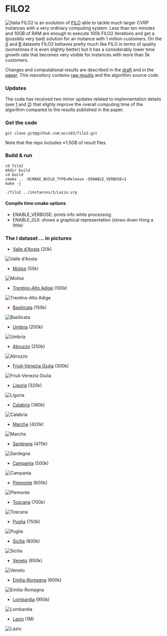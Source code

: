 # FILO2
![Italia](imgs/Italia.coords.png)
FILO2 is an evolution of [FILO](https://github.com/acco93/filo) able to tackle much larger CVRP instances with a very ordinary computing system. 
Less than ten minutes and 10GB of RAM are enough to execute 100k FILO2 iterations and get a (possibly very bad) solution for an instance with 1 million customers. 
On the [X](instances/X/) and [B](instances/B/) datasets FILO2 behaves pretty much like FILO in terms of quality (sometimes it is even slightly better) but it has a considerably lower time growth rate that becomes very visible for instances with more than 5k customers.

Changes and computational results are described in the [draft](https://arxiv.org/abs/2306.14205) and in the [paper](https://www.sciencedirect.com/science/article/pii/S0305054824000340). This repository contains [raw results](results/) and the algorithm source code.

### Updates
The code has received two minor updates related to implementation details (see [1](https://github.com/acco93/filo2/commit/42276b76ded03a2cabd82206bf56b44fde299605) and [2](https://github.com/acco93/filo2/commit/2127972f5d1e4a6d7abd8a41501908ef11a51b8a)) that slighly improve the overall computing time of the algorithm compared to the results published in the paper.

### Get the code
```
git clone git@github.com:acco93/filo2.git
```
Note that the repo includes ≈1.5GB of result files.

### Build & run
```
cd filo2
mkdir build
cd build
cmake .. -DCMAKE_BUILD_TYPE=Release -DENABLE_VERBOSE=1
make -j

./filo2 ../instances/I/Lazio.vrp
```

#### Compile time cmake options

- ENABLE_VERBOSE: prints info while processing
- ENABLE_GUI: shows a graphical representation (slows down thing a little)


### The I dataset ... in pictures
- [Valle d'Aosta](https://en.wikipedia.org/wiki/Aosta_Valley) (20k)

![Valle d'Aosta](imgs/Valle-D-Aosta.coords.png)

- [Molise](https://en.wikipedia.org/wiki/Molise) (50k)

![Molise](imgs/Molise.coords.png)

- [Trentino-Alto Adige](https://en.wikipedia.org/wiki/Trentino-Alto_Adige/S%C3%BCdtirol) (100k)

![Trentino-Alto Adige](imgs/Trentino-Alto-Adige.coords.png)

- [Basilicata](https://en.wikipedia.org/wiki/Basilicata) (150k)

![Basilicata](imgs/Basilicata.coords.png)

- [Umbria](https://en.wikipedia.org/wiki/Umbria) (200k)

![Umbria](imgs/Umbria.coords.png)

- [Abruzzo](https://en.wikipedia.org/wiki/Abruzzo) (250k)

![Abruzzo](imgs/Abruzzo.coords.png)

- [Friuli-Venezia Giulia](https://en.wikipedia.org/wiki/Friuli-Venezia_Giulia) (300k)

![Friuli-Venezia Giulia](imgs/Friuli-Venezia-Giulia.coords.png)

- [Liguria](https://en.wikipedia.org/wiki/Liguria) (320k)

![Liguria](imgs/Liguria.coords.png)

- [Calabria](https://en.wikipedia.org/wiki/Calabria) (380k)

![Calabria](imgs/Calabria.coords.png)

- [Marche](https://en.wikipedia.org/wiki/Marche) (420k)

![Marche](imgs/Marche.coords.png)

- [Sardegna](https://en.wikipedia.org/wiki/Sardinia) (470k)

![Sardegna](imgs/Sardegna.coords.png)

- [Campania](https://en.wikipedia.org/wiki/Campania) (500k)

![Campania](imgs/Campania.coords.png)

- [Piemonte](https://en.wikipedia.org/wiki/Piedmont) (600k)

![Piemonte](imgs/Piemonte.coords.png)

- [Toscana](https://en.wikipedia.org/wiki/Tuscany) (700k)

![Toscana](imgs/Toscana.coords.png)

- [Puglia](https://en.wikipedia.org/wiki/Apulia) (750k)

![Puglia](imgs/Puglia.coords.png)

- [Sicilia](https://en.wikipedia.org/wiki/Sicily) (800k)

![Sicilia](imgs/Sicilia.coords.png)

- [Veneto](https://en.wikipedia.org/wiki/Veneto) (850k)

![Veneto](imgs/Veneto.coords.png)

- [Emilia-Romagna](https://en.wikipedia.org/wiki/Emilia-Romagna) (900k)

![Emilia-Romagna](imgs/Emilia-Romagna.coords.png)

- [Lombardia](https://en.wikipedia.org/wiki/Lombardy) (950k)

![Lombardia](imgs/Lombardia.coords.png)

- [Lazio](https://en.wikipedia.org/wiki/Lazio) (1M)

![Lazio](imgs/Lazio.coords.png)